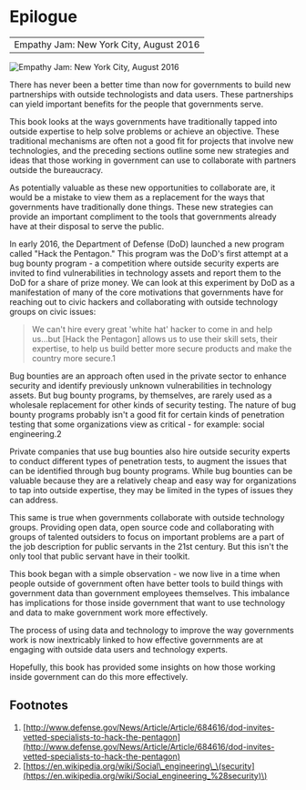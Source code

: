 # Epilogue

|  |
| :---: |
| Empathy Jam: New York City, August 2016 |

![Empathy Jam: New York City, August 2016](https://raw.githubusercontent.com/mheadd/how-to-talk-to-civic-hackers/master/images/empathy_jam_2.jpg)

There has never been a better time than now for governments to build new partnerships with outside technologists and data users. These partnerships can yield important benefits for the people that governments serve.

This book looks at the ways governments have traditionally tapped into outside expertise to help solve problems or achieve an objective. These traditional mechanisms are often not a good fit for projects that involve new technologies, and the preceding sections outline some new strategies and ideas that those working in government can use to collaborate with partners outside the bureaucracy.

As potentially valuable as these new opportunities to collaborate are, it would be a mistake to view them as a replacement for the ways that governments have traditionally done things. These new strategies can provide an important compliment to the tools that governments already have at their disposal to serve the public.

In early 2016, the Department of Defense \(DoD\) launched a new program called "Hack the Pentagon." This program was the DoD's first attempt at a bug bounty program - a competition where outside security experts are invited to find vulnerabilities in technology assets and report them to the DoD for a share of prize money. We can look at this experiment by DoD as a manifestation of many of the core motivations that governments have for reaching out to civic hackers and collaborating with outside technology groups on civic issues:

> We can't hire every great 'white hat' hacker to come in and help us...but \[Hack the Pentagon\] allows us to use their skill sets, their expertise, to help us build better more secure products and make the country more secure.1

Bug bounties are an approach often used in the private sector to enhance security and identify previously unknown vulnerabilities in technology assets. But bug bounty programs, by themselves, are rarely used as a wholesale replacement for other kinds of security testing. The nature of bug bounty programs probably isn't a good fit for certain kinds of penetration testing that some organizations view as critical - for example: social engineering.2

Private companies that use bug bounties also hire outside security experts to conduct different types of penetration tests, to augment the issues that can be identified through bug bounty programs. While bug bounties can be valuable because they are a relatively cheap and easy way for organizations to tap into outside expertise, they may be limited in the types of issues they can address.

This same is true when governments collaborate with outside technology groups. Providing open data, open source code and collaborating with groups of talented outsiders to focus on important problems are a part of the job description for public servants in the 21st century. But this isn't the only tool that public servant have in their toolkit.

This book began with a simple observation - we now live in a time when people outside of government often have better tools to build things with government data than government employees themselves. This imbalance has implications for those inside government that want to use technology and data to make government work more effectively.

The process of using data and technology to improve the way governments work is now inextricably linked to how effective governments are at engaging with outside data users and technology experts.

Hopefully, this book has provided some insights on how those working inside government can do this more effectively.

## Footnotes

1. [http://www.defense.gov/News/Article/Article/684616/dod-invites-vetted-specialists-to-hack-the-pentagon](http://www.defense.gov/News/Article/Article/684616/dod-invites-vetted-specialists-to-hack-the-pentagon)
2. [https://en.wikipedia.org/wiki/Social\_engineering\_\(security](https://en.wikipedia.org/wiki/Social_engineering_%28security)\)

